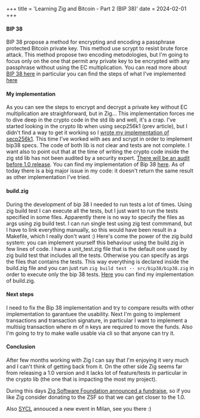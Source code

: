 +++
title = 'Learning Zig and Bitcoin - Part 2 (BIP 38)'
date = 2024-02-01
+++

#### BIP 38

BIP 38 propose a method for encrypting and encoding a passphrase protected Bitcoin private key. This method use scrypt to resist brute force attack.
This method propose two encoding metodologies, but I'm going to focus only on the one that permit any private key to be encrypted with any passphrase without using the EC multiplication.
You can read more about [BIP 38 here](https://en.bitcoin.it/wiki/BIP_0038) in particular you can find the steps of what I've implemented [here](https://en.bitcoin.it/wiki/BIP_0038#Encryption_when_EC_multiply_flag_is_not_used)


#### My implementation

As you can see the steps to encrypt and decrypt a private key without EC multiplication are straighforward, but in Zig...
This implementation forces me to dive deep in the crypto code in the std lib and well, it's a crap. I've started looking in the crypto lib when using secp256k1 (prev article), but I didn't find a way to get it working so I [wrote my implementation of secp256k1](https://github.com/iskyd/walle/blob/main/src/secp256k1/secp256k1.zig).
This time I've worked with aes and scrypt in order to implement bip38 specs. The code of both lib is not clear and tests are not complete. I want also to point out that at the time of writing the crypto code inside the zig std lib has not been audited by a security expert. [There will be an audit before 1.0 release](
https://github.com/ziglang/zig/issues/5763).
You can find my implementation of Bip 38 [here](https://github.com/iskyd/walle/blob/main/src/bip38/bip38.zig). As of today there is a big major issue in my code: it doesn't return the same result as other implementation I've tried.

#### build.zig
During the development of bip 38 I needed to run tests a lot of times. Using zig build test I can execute all the tests, but I just want to run the tests specified in some files. Apparently there is no way to specify the files as args using zig build test. I can run single test using zig test commmand, but I have to link everything manually, so this would have been result in a Makefile, which I really don't want :)
Here's come the power of the zig build system: you can implement yourself this behaviour using the build.zig in few lines of code.
I have a unit_test.zig file that is the default one used by zig build test that includes all the tests. Otherwise you can specify as args the files that contains the tests. This way everything is declared inside the build.zig file and you can just run ```zig build test -- src/bip38/bip38.zig``` in order to execute only the bip 38 tests. [Here](https://github.com/iskyd/walle/blob/main/build.zig) you can find my implementation of build.zig.



#### Next steps

I need to fix the Bip 38 implementation and try to compare results with other implementation to garantuee the usability.
Next I'm going to implement transactions and transaction signature, in particular I want to implement a multisig transaction where m of n keys are required to move the funds.
Also I'm going to try to make walle usable via cli so that anyone can try it.

#### Conclusion

After few months working with Zig I can say that I'm enjoying it very much and I can't think of getting back from it. On the other side Zig seems far from releasing a 1.0 version and it lacks lot of feature/tests in particular in the crypto lib (the one that is impacting the most my project).

During this days [Zig Software Foundation announced a fundraise](https://ziglang.org/news/2024-financials/#2024-financial-report-and-fundraiser), so if you like Zig consider donating to the ZSF so that we can get closer to the 1.0.

Also [SYCL](https://sycl.it/) annouced a new event in Milan, see you there :)
